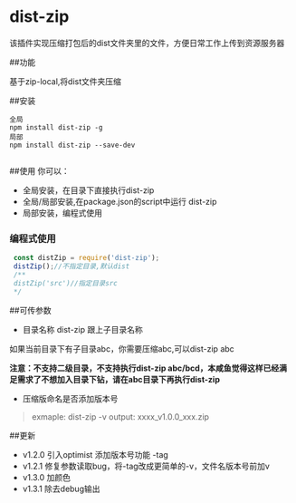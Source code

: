 # dist-zip

该插件实现压缩打包后的dist文件夹里的文件，方便日常工作上传到资源服务器

##功能

基于zip-local,将dist文件夹压缩

##安装
```text
全局
npm install dist-zip -g
局部
npm install dist-zip --save-dev


```
##使用
你可以：

- 全局安装，在目录下直接执行dist-zip
- 全局/局部安装,在package.json的script中运行 dist-zip 
- 局部安装，编程式使用

### 编程式使用

```js
 const distZip = require('dist-zip');
 distZip();//不指定目录,默认dist
 /**
 distZip('src')//指定目录src
 */

```

##可传参数

- 目录名称
 dist-zip 跟上子目录名称 

如果当前目录下有子目录abc，你需要压缩abc,可以dist-zip abc

 **注意：不支持二级目录，不支持执行dist-zip abc/bcd，本咸鱼觉得这样已经满足需求了不想加入目录下钻，请在abc目录下再执行dist-zip**  

- 压缩版命名是否添加版本号

> exmaple: dist-zip -v
> output: xxxx_v1.0.0_xxx.zip

##更新

- v1.2.0 引入optimist 添加版本号功能 -tag
- v1.2.1 修复参数读取bug，将-tag改成更简单的-v，文件名版本号前加v
- v1.3.0 加颜色
- v1.3.1 除去debug输出

 